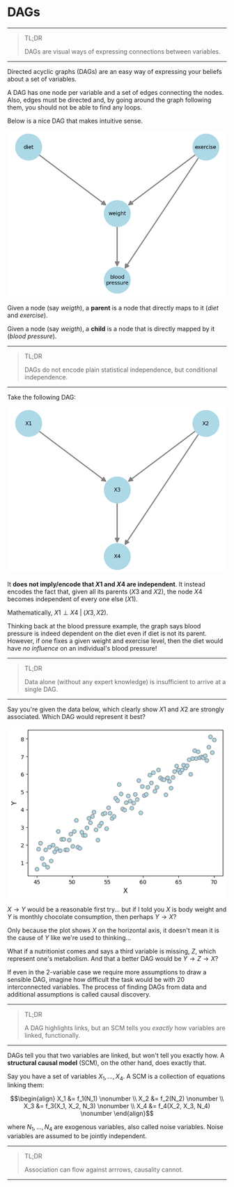 # **DAGs**
---

> TL;DR
> 
> DAGs are visual ways of expressing connections between variables.
---

Directed acyclic graphs (DAGs) are an easy way of expressing your beliefs about a set of variables. 

A DAG has one node per variable and a set of edges connecting the nodes. Also, edges must be directed and, by going around the graph following them, you should not be able to find any loops. 

Below is a nice DAG that makes intuitive sense.

![alt text](imgs/dag1.png)

Given a node (say *weigth*), a **parent** is a node that directly maps to it (*diet* and *exercise*).

Given a node (say *weigth*), a **child** is a node that is directly mapped by it (*blood pressure*).

---

> TL;DR
> 
> DAGs do not encode plain statistical independence, but conditional independence.
---

Take the following DAG:

![alt text](imgs/dag2.png)

It **does not imply/encode that $X1$ and $X4$ are independent**. It instead encodes the fact that, given all its parents ($X3$ and $X2$), the node $X4$ becomes independent of every one else ($X1$).

Mathematically, $X1 \perp X4 \; | \; (X3, X2)$.

Thinking back at the blood pressure example, the graph says blood pressure is indeed dependent on the diet even if diet is not its parent. However, if one fixes a given weight and exercise level, then the diet would have *no influence* on an individual's blood pressure!

---

> TL;DR
> 
> Data alone (without any expert knowledge) is insufficient to arrive at a single DAG.
---

Say you're given the data below, which clearly show $X1$ and $X2$ are strongly associated. Which DAG would represent it best?

![alt text](imgs/dag3.png)

$X \rightarrow Y$ would be a reasonable first try... but if I told you $X$ is body weight and $Y$ is monthly chocolate consumption, then perhaps $Y \rightarrow X$?

Only because the plot shows $X$ on the horizontal axis, it doesn't mean it is the cause of $Y$ like we're used to thinking...

What if a nutritionist comes and says a third variable is missing, $Z$, which represent one's metabolism. And that a better DAG would be $Y \rightarrow Z \rightarrow X$?

If even in the 2-variable case we require more assumptions to draw a sensible DAG, imagine how difficult the task would be with 20 interconnected variables. The process of finding DAGs from data and additional assumptions is called causal discovery.


---

> TL;DR
> 
> A DAG highlights links, but an SCM tells you *exactly* how variables are linked, functionally.

---

DAGs tell you that two variables are linked, but won't tell you exactly how. A **structural causal model** (SCM), on the other hand, does exactly that.

Say you have a set of variables $X_1,...,X_4$. A SCM is a collection of equations linking them:

$$\begin{align}
X_1 &= f_1(N_1) \nonumber \\
X_2 &= f_2(N_2) \nonumber \\
X_3 &= f_3(X_1, X_2, N_3) \nonumber \\
X_4 &= f_4(X_2, X_3, N_4) \nonumber
\end{align}$$

where $N_1,...,N_4$ are exogenous variables, also called noise variables. Noise variables are assumed to be jointly independent.

---

> TL;DR
> 
> Association can flow against arrrows, causality cannot.

---

